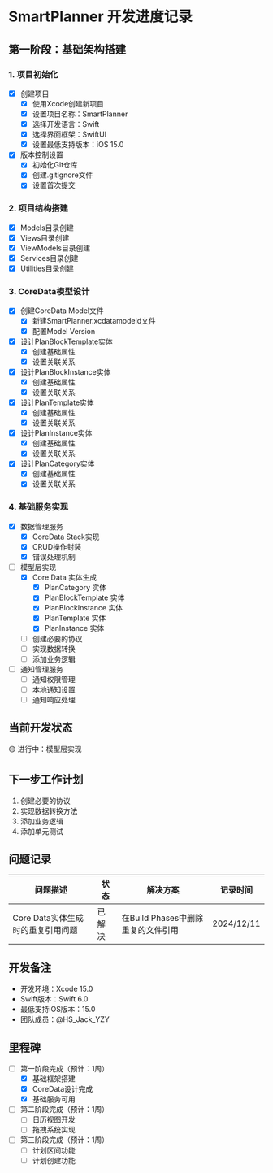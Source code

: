 # SmartPlanner 开发进度记录

## 第一阶段：基础架构搭建

### 1. 项目初始化
- [x] 创建项目
  - [x] 使用Xcode创建新项目
  - [x] 设置项目名称：SmartPlanner
  - [x] 选择开发语言：Swift
  - [x] 选择界面框架：SwiftUI
  - [x] 设置最低支持版本：iOS 15.0
- [x] 版本控制设置
  - [x] 初始化Git仓库
  - [x] 创建.gitignore文件
  - [x] 设置首次提交

### 2. 项目结构搭建
- [x] Models目录创建
- [x] Views目录创建
- [x] ViewModels目录创建
- [x] Services目录创建
- [x] Utilities目录创建

### 3. CoreData模型设计
- [x] 创建CoreData Model文件
  - [x] 新建SmartPlanner.xcdatamodeld文件
  - [x] 配置Model Version
- [x] 设计PlanBlockTemplate实体
  - [x] 创建基础属性
  - [x] 设置关联关系
- [x] 设计PlanBlockInstance实体
  - [x] 创建基础属性
  - [x] 设置关联关系
- [x] 设计PlanTemplate实体
  - [x] 创建基础属性
  - [x] 设置关联关系
- [x] 设计PlanInstance实体
  - [x] 创建基础属性
  - [x] 设置关联关系
- [x] 设计PlanCategory实体
  - [x] 创建基础属性
  - [x] 设置关联关系

### 4. 基础服务实现
- [x] 数据管理服务
  - [x] CoreData Stack实现
  - [x] CRUD操作封装
  - [x] 错误处理机制
- [ ] 模型层实现
  - [x] Core Data 实体生成
    - [x] PlanCategory 实体
    - [x] PlanBlockTemplate 实体
    - [x] PlanBlockInstance 实体
    - [x] PlanTemplate 实体
    - [x] PlanInstance 实体
  - [ ] 创建必要的协议
  - [ ] 实现数据转换
  - [ ] 添加业务逻辑
- [ ] 通知管理服务
  - [ ] 通知权限管理
  - [ ] 本地通知设置
  - [ ] 通知响应处理

## 当前开发状态
🟡 进行中：模型层实现

## 下一步工作计划
1. 创建必要的协议
2. 实现数据转换方法
3. 添加业务逻辑
4. 添加单元测试

## 问题记录
| 问题描述 | 状态 | 解决方案 | 记录时间 |
|---------|------|---------|----------|
| Core Data实体生成时的重复引用问题 | 已解决 | 在Build Phases中删除重复的文件引用 | 2024/12/11 |

## 开发备注
- 开发环境：Xcode 15.0
- Swift版本：Swift 6.0
- 最低支持iOS版本：15.0
- 团队成员：@HS_Jack_YZY

## 里程碑
- [ ] 第一阶段完成（预计：1周）
  - [x] 基础框架搭建
  - [x] CoreData设计完成
  - [x] 基础服务可用
- [ ] 第二阶段完成（预计：1周）
  - [ ] 日历视图开发
  - [ ] 拖拽系统实现
- [ ] 第三阶段完成（预计：1周）
  - [ ] 计划区间功能
  - [ ] 计划创建功能